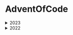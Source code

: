 # AdventOfCode

<details>
  
  <summary>2023</summary>
 
  ### Puzzle
  1.[Trebuchet](./AdventOfCode/Aoc2023/input/day01/puzzle.md#puzzle) 
  - [Solution](./AdventOfCode/Aoc2023/Day01.cs#solution)
    
</details>

<details>
  <summary>2022</summary>

  ### Puzzles

  1.[Calorie Counting](./AdventOfCode/Aoc2022/input/day01/puzzle.md#puzzle)
  - [Solution](./AdventOfCode/Aoc2022/Day01.cs#solution)

  2.[Rock Paper Scissors](./AdventOfCode/Aoc2022/input/day02/puzzle.md#puzzle)
  - [Solution](./AdventOfCode/Aoc2022/Day02.cs#solution)

  3.[Rucksack Reorganization](./AdventOfCode/Aoc2022/input/day03/puzzle.md#puzzle)
  - [Solution](./AdventOfCode/Aoc2022/Day03.cs#solution)

  4.[ Camp Cleanup](./AdventOfCode/Aoc2022/input/day04/puzzle.md#puzzle)
  - [Solution](./AdventOfCode/Aoc2022/Day04.cs#solution)

  5.[Supply Stacks](./AdventOfCode/Aoc2022/input/day05/puzzle.md#puzzle)
  - [Solution](./AdventOfCode/Aoc2022/Day05.cs#solution)

  6.[Tuning Trouble](./AdventOfCode/Aoc2022/input/day06/puzzle.md#puzzle)
  - [Solution](./AdventOfCode/Aoc2022/Day06.cs#solution)
 
  7.[No Space Left On Device](./AdventOfCode/Aoc2022/input/day07/puzzle.md#puzzle)
  - [Solution](./AdventOfCode/Aoc2022/Day07.cs#solution)

  8.[Tuning Trouble](./AdventOfCode/Aoc2022/input/day08/puzzle.md#puzzle)
  - [Solution](./AdventOfCode/Aoc2022/Day08.cs#solution)

  9.[Rope Bridge](./AdventOfCode/Aoc2022/input/day09/puzzle.md#puzzle)
  - [Solution](./AdventOfCode/Aoc2022/Day09.cs#solution)

  10.[Cathode-Ray Tube](./AdventOfCode/Aoc2022/input/day10/puzzle.md#puzzle)
  - [Solution](./AdventOfCode/Aoc2022/Day10.cs#solution)

  11.[Monkey in the Middle](./AdventOfCode/Aoc2022/input/day11/puzzle.md#puzzle)
  - [Solution](./AdventOfCode/Aoc2022/Day11.cs#solution)

  12.[Hill Climbing Algorithm](./AdventOfCode/Aoc2022/input/day12/puzzle.md#puzzle)
  - [Solution](./AdventOfCode/Aoc2022/Day12.cs#solution)

  13.[Distress Signal](./AdventOfCode/Aoc2022/input/day13/puzzle.md#puzzle)
  - [Solution](./AdventOfCode/Aoc2022/Day13.cs#solution)

</details>
